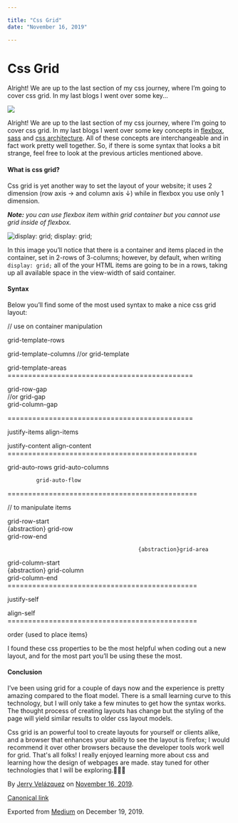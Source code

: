 ```yaml
---

title: "Css Grid"
date: "November 16, 2019"

---
```

# Css Grid

Alright! We are up to the last section of my css journey, where I’m going to cover css grid. In my last blogs I went over some key…

![](https://cdn-images-1.medium.com/max/1200/0*GtaTN7tRlkKnxxCA.jpg)

Alright! We are up to the last section of my css journey, where I’m going to cover css grid. In my last blogs I went over some key concepts in [flexbox](https://medium.com/@jvr572/flexbox-cheatsheet-3926837589ee), [sass](https://medium.com/@jvr572/get-sass-5b9b9a7c74f6) and [css architecture](https://medium.com/@jvr572/how-to-structure-css-8c5572228d4d). All of these concepts are interchangeable and in fact work pretty well together. So, if there is some syntax that looks a bit strange, feel free to look at the previous articles mentioned above.

#### What is css grid?

Css grid is yet another way to set the layout of your website; it uses 2 dimension (row axis → and column axis ↓) while in flexbox you use only 1 dimension.

**_Note:_** _you can use flexbox item within grid container but you cannot use grid inside of flexbox._

![display: grid;](https://cdn-images-1.medium.com/max/600/1*-aNMKyfr-AJEZlJQEDnfCQ.png)
display: grid;

In this image you’ll notice that there is a container and items placed in the container, set in 2-rows of 3-columns; however, by default, when writing `display: grid;` all of the your HTML items are going to be in a rows, taking up all available space in the view-width of said container.

#### Syntax

Below you’ll find some of the most used syntax to make a nice css grid layout:

// use on container manipulation 

grid-template-rows

grid-template-columns     //or grid-template

grid-template-areas  
\=============================================

grid-row-gap                 
                         //or grid-gap  
grid-column-gap

\=============================================

justify-items           align-items

justify-content         align-content  
\==============================================

grid-auto-rows          grid-auto-columns

             grid-auto-flow  
\==============================================

// to manipulate items 

grid-row-start  
                    {abstraction} grid-row          
grid-row-end

                                             {abstraction}grid-area 

grid-column-start  
                    {abstraction} grid-column  
grid-column-end  
\==============================================

justify-self

align-self  
\==============================================

order {used to place items}

I found these css properties to be the most helpful when coding out a new layout, and for the most part you’ll be using these the most.

#### Conclusion

I’ve been using grid for a couple of days now and the experience is pretty amazing compared to the float model. There is a small learning curve to this technology, but I will only take a few minutes to get how the syntax works. The thought process of creating layouts has change but the styling of the page will yield similar results to older css layout models.

Css grid is an powerful tool to create layouts for yourself or clients alike, and a browser that enhances your ability to see the layout is firefox; I would recommend it over other browsers because the developer tools work well for grid. That's all folks! I really enjoyed learning more about css and learning how the design of webpages are made. stay tuned for other technologies that I will be exploring.🙋🏽‍♂️

By [Jerry Velázquez](https://medium.com/@jvr572) on [November 16, 2019](https://medium.com/p/be356b82f499).

[Canonical link](https://medium.com/@jvr572/css-grid-be356b82f499)

Exported from [Medium](https://medium.com) on December 19, 2019.